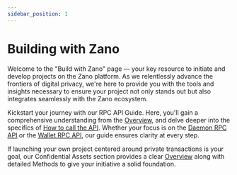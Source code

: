 ```yaml
---
sidebar_position: 1
---
```


# Building with Zano

Welcome to the "Build with Zano" page — your key resource to initiate and develop projects on the Zano platform. As we relentlessly advance the frontiers of digital privacy, we're here to provide you with the tools and insights necessary to ensure your project not only stands out but also integrates seamlessly with the Zano ecosystem.

Kickstart your journey with our RPC API Guide. Here, you'll gain a comprehensive understanding from the [Overview](rpc-api/overview.md), and delve deeper into the specifics of [How to call the API](rpc-api/how-to-call-api.md). Whether your focus is on the [Daemon RPC API](rpc-api/daemon-rpc-api/get_alias_by_address.md) or the [Wallet RPC API](rpc-api/wallet-rpc-api/get_bulk_payments.md), our guide ensures clarity at every step.

If launching your own project centered around private transactions is your goal, our Confidential Assets section provides a clear [Overview](confidential-assets/overview) along with detailed Methods to give your initiative a solid foundation.
